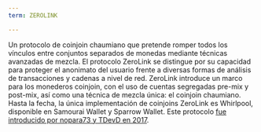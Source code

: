 ```yaml
---
term: ZEROLINK

---
```

Un protocolo de coinjoin chaumiano que pretende romper todos los vínculos entre conjuntos separados de monedas mediante técnicas avanzadas de mezcla. El protocolo ZeroLink se distingue por su capacidad para proteger el anonimato del usuario frente a diversas formas de análisis de transacciones y cadenas a nivel de red. ZeroLink introduce un marco para los monederos coinjoin, con el uso de cuentas segregadas pre-mix y post-mix, así como una técnica de mezcla única: el coinjoin chaumiano. Hasta la fecha, la única implementación de coinjoins ZeroLink es Whirlpool, disponible en Samourai Wallet y Sparrow Wallet. Este protocolo [fue introducido por nopara73 y TDevD en 2017](https://github.com/nopara73/ZeroLink/blob/master/README.md).